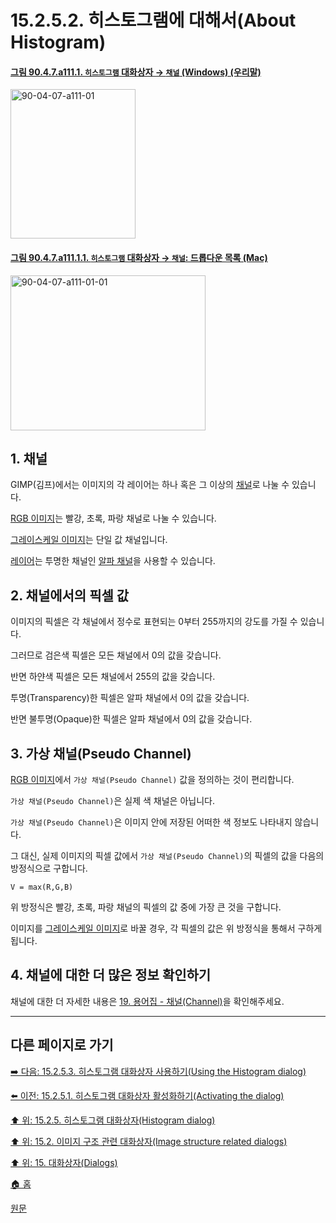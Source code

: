 # 15.2.5.2. 히스토그램에 대해서(About Histogram)

<a id="90-04-07-a111-01"></a>

#### [그림 90.4.7.a111.1. `히스토그램` 대화상자 → `채널` (Windows) (우리말)](./90-04-0007-histogram.md#90-04-07-a111-01)
<img width="200" height="239" alt="90-04-07-a111-01" src="https://github.com/wonder13662/gimp/assets/15767104/038dc9d4-2bc0-44ae-a83c-bbf84ec8d4cb" />

<a id="90-04-07-a111-01-01"></a>

#### [그림 90.4.7.a111.1.1. `히스토그램` 대화상자 → `채널`: 드롭다운 목록 (Mac)](./90-04-0007-histogram.md#90-04-07-a111-01-01)
<img width="312" height="248" alt="90-04-07-a111-01-01" src="https://github.com/wonder13662/gimp/assets/15767104/9ea48019-a0f3-49ec-a11c-100fce31fa50" />

<a id="15-02-05-02-s1"></a>

## 1. 채널
GIMP(김프)에서는 이미지의 각 레이어는 하나 혹은 그 이상의 [채널](./19-glossaryx-channel.md)로 나눌 수 있습니다.

[RGB 이미지](./19-glossaryx-color_mode_rgb.md)는 빨강, 초록, 파랑 채널로 나눌 수 있습니다.

[그레이스케일 이미지](./19-glossaryx-color_mode_grayscale.md)는 단일 값 채널입니다.

[레이어](./19-glossaryx-layer.md)는 투명한 채널인 [알파 채널](./19-glossaryx-alpha_channel.md)을 사용할 수 있습니다.

<a id="15-02-05-02-s2"></a>

## 2. 채널에서의 픽셀 값
이미지의 픽셀은 각 채널에서 정수로 표현되는 0부터 255까지의 강도를 가질 수 있습니다.

그러므로 검은색 픽셀은 모든 채널에서 0의 값을 갖습니다.

반면 하얀색 픽셀은 모든 채널에서 255의 값을 갖습니다.

투명(Transparency)한 픽셀은 알파 채널에서 0의 값을 갖습니다.

반면 불투명(Opaque)한 픽셀은 알파 채널에서 0의 값을 갖습니다.

<a id="15-02-05-02-s3"></a>

## 3. 가상 채널(Pseudo Channel)
[RGB 이미지](./19-glossaryx-color_mode_rgb.md)에서 `가상 채널(Pseudo Channel)` 값을 정의하는 것이 편리합니다.

`가상 채널(Pseudo Channel)`은 실제 색 채널은 아닙니다.

`가상 채널(Pseudo Channel)`은 이미지 안에 저장된 어떠한 색 정보도 나타내지 않습니다.

그 대신, 실제 이미지의 픽셀 값에서 `가상 채널(Pseudo Channel)`의 픽셀의 값을 다음의 방정식으로 구합니다.

```
V = max(R,G,B)
```

위 방정식은 빨강, 초록, 파랑 채널의 픽셀의 값 중에 가장 큰 것을 구합니다.

이미지를 [그레이스케일 이미지](./19-glossaryx-color_mode_grayscale.md)로 바꿀 경우, 각 픽셀의 값은 위 방정식을 통해서 구하게 됩니다.

<a id="15-02-05-02-s4"></a>

## 4. 채널에 대한 더 많은 정보 확인하기

채널에 대한 더 자세한 내용은 [19. 용어집 - 채널(Channel)](./19-glossaryx-channel.md)을 확인해주세요.

***

## 다른 페이지로 가기

[➡️ 다음: 15.2.5.3. 히스토그램 대화상자 사용하기(Using the Histogram dialog)](./15-02-05-03-00-using_the_histogram_dialog.md)

[⬅️ 이전: 15.2.5.1. 히스토그램 대화상자 활성화하기(Activating the dialog)](./15-02-05-01-activating_the_dialog.md)

[⬆️ 위: 15.2.5. 히스토그램 대화상자(Histogram dialog)](./15-02-05-00-histogram-dialog.md)

[⬆️ 위: 15.2. 이미지 구조 관련 대화상자(Image structure related dialogs)](./15-02-00-image-structure-related-dialogs.md)

[⬆️ 위: 15. 대화상자(Dialogs)](./15-00-dialogs.md)

[🏠 홈](./00-home.md)

[원문](https://docs.gimp.org/2.10/ko/gimp-histogram-dialog.html#idm18804)